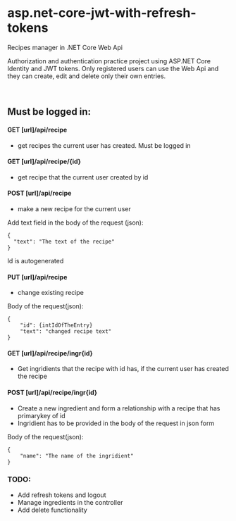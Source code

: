 # asp.net-core-jwt-with-refresh-tokens

Recipes manager in .NET Core Web Api

Authorization and authentication practice project using ASP.NET Core Identity and JWT tokens. Only registered users can use the Web Api and they can create, edit and delete only their own entries.

</br>

## Must be logged in:

#### GET [url]/api/recipe
- get recipes the current user has created. Must be logged in

#### GET [url]/api/recipe/{id}
- get recipe that the current user created by id

#### POST [url]/api/recipe
- make a new recipe for the current user

Add text field in the  body of the request (json):
```
{
  "text": "The text of the recipe"
}
```

Id is autogenerated

#### PUT [url]/api/recipe
- change existing recipe

Body of the request(json):
```
{
	"id": {intIdOfTheEntry}
	"text": "changed recipe text"
}
```
#### GET [url]/api/recipe/ingr{id}
- Get ingridients that the recipe with id has, if the current user has created the recipe

#### POST [url]/api/recipe/ingr{id}
- Create a new ingredient and form a relationship with a recipe that has primarykey of id
- Ingridient has to be provided in the body of the request in json form

Body of the request(json):
```
{
	"name": "The name of the ingridient"
}
```

### TODO: 
- Add refresh tokens and logout
- Manage ingredients in the controller
- Add delete functionality
